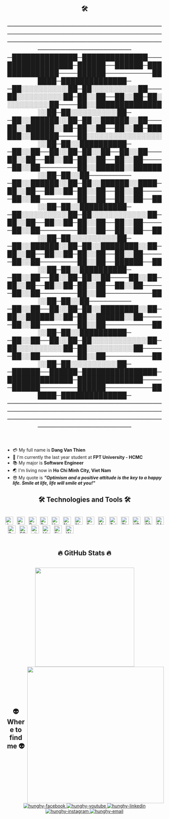 <h2 align="center">🛠 

───────────────────────────────────────────────────────────────────────────────────────────────────────────────────────
─██████████████─██████████████───██████████████─██████──██████─██████████████────██████──────────██████─██████████████─
─██░░░░░░░░░░██─██░░░░░░░░░░██───██░░░░░░░░░░██─██░░██──██░░██─██░░░░░░░░░░██────██░░██████████████░░██─██░░░░░░░░░░██─
─██░░██████░░██─██░░██████░░██───██░░██████░░██─██░░██──██░░██─██████░░██████────██░░░░░░░░░░░░░░░░░░██─██░░██████████─
─██░░██──██░░██─██░░██──██░░██───██░░██──██░░██─██░░██──██░░██─────██░░██────────██░░██████░░██████░░██─██░░██─────────
─██░░██████░░██─██░░██████░░████─██░░██──██░░██─██░░██──██░░██─────██░░██────────██░░██──██░░██──██░░██─██░░██████████─
─██░░░░░░░░░░██─██░░░░░░░░░░░░██─██░░██──██░░██─██░░██──██░░██─────██░░██────────██░░██──██░░██──██░░██─██░░░░░░░░░░██─
─██░░██████░░██─██░░████████░░██─██░░██──██░░██─██░░██──██░░██─────██░░██────────██░░██──██████──██░░██─██░░██████████─
─██░░██──██░░██─██░░██────██░░██─██░░██──██░░██─██░░██──██░░██─────██░░██────────██░░██──────────██░░██─██░░██─────────
─██░░██──██░░██─██░░████████░░██─██░░██████░░██─██░░██████░░██─────██░░██────────██░░██──────────██░░██─██░░██████████─
─██░░██──██░░██─██░░░░░░░░░░░░██─██░░░░░░░░░░██─██░░░░░░░░░░██─────██░░██────────██░░██──────────██░░██─██░░░░░░░░░░██─
─██████──██████─████████████████─██████████████─██████████████─────██████────────██████──────────██████─██████████████─
─────────────────────────────────────────────────────────────────────────────────────────────────────────────────────── </h2>
<br>
- :credit_card: My full name is **Dang Van Thien**
- :school: I'm currently the last year student at **FPT University - HCMC**
- :books: My major is **Software Engineer**
- :earth_asia: I'm living now in **Ho Chi Minh City, Viet Nam**
- :sunglasses: My quote is ***"Optimism and a positive attitude is the key to a happy life. Smile at life, life will smile at you!"*** 
<h2 align="center">🛠 Technologies and Tools 🛠</h2>
<br>
<!-- https://simpleicons.org/ -->
<span><img src="https://img.shields.io/badge/JavaScript-282C34?logo=javascript&logoColor=F7DF1E" alt="JavaScript logo" title="JavaScript" height="25" /></span>
&nbsp;
<span><img src="https://img.shields.io/badge/TypeScript-282C34?logo=typescript&logoColor=3178C6" alt="TypeScript logo" title="TypeScript" height="25" /></span>
&nbsp;
<span><img src="https://img.shields.io/badge/ReactJS-282C34?logo=react&logoColor=61DAFB" alt="ReactJS logo" title="ReactJS" height="25" /></span>
&nbsp;
<span><img src="https://img.shields.io/badge/Redux-282C34?logo=redux&logoColor=764ABC" alt="Redux logo" title="Redux" height="25" /></span>
&nbsp;
<span><img src="https://img.shields.io/badge/Vue.js-282C34?logo=vue.js&logoColor=4FC08D" alt="Vue.js logo" title="Vue.js" height="25" /></span>
&nbsp;
<span><img src="https://img.shields.io/badge/Nuxt.js-282C34?logo=nuxt.js&logoColor=4FC08D" alt="Nuxt.js logo" title="Nuxt.js" height="25" /></span>
&nbsp;
<span><img src="https://img.shields.io/badge/Node.js-282C34?logo=node.js&logoColor=00F200" alt="Node.js logo" title="Node.js" height="25" /></span>
&nbsp;
<span><img src="https://img.shields.io/badge/Express-282C34?logo=express&logoColor=FFFFFF" alt="Express.js logo" title="Express.js" height="25" /></span>
&nbsp;
<span><img src="https://img.shields.io/badge/MongoDB-282C34?logo=mongodb&logoColor=47A248" alt="MongoDB logo" title="MongoDB" height="25" /></span>
&nbsp;
<span><img src="https://img.shields.io/badge/Tailwind%20CSS-282C34?logo=tailwind-css&logoColor=38B2AC" alt="TailwindCSS logo" title="TailwindCSS" height="25" /></span>
&nbsp;
<span><img src="https://img.shields.io/badge/Three.js-282C34?logo=three.js&logoColor=FFFFFF" alt="Three.js logo" title="Three.js" height="25" /></span>
&nbsp;
<span><img src="https://img.shields.io/badge/HTML5-282C34?logo=html5&logoColor=E34F26" alt="HTML5 logo" title="HTML5" height="25" /></span>
&nbsp;
<span><img src="https://img.shields.io/badge/CSS3-282C34?logo=css3&logoColor=1572B6" alt="CSS3 logo" title="CSS3" height="25" /></span>
&nbsp;
<span><img src="https://img.shields.io/badge/Sass-282C34?logo=sass&logoColor=CC6699" alt="SASS logo" title="SASS" height="25" /></span>
&nbsp;
<span><img src="https://img.shields.io/badge/Bootstrap-282C34?logo=bootstrap&logoColor=7952B3" alt="Bootstrap logo" title="Bootstrap" height="25" /></span>
&nbsp;
<span><img src="https://img.shields.io/badge/ESLint-282C34?logo=eslint&logoColor=4B32C3" alt="ESLint logo" title="ESLint" height="25" /></span>
&nbsp;
<span><img src="https://img.shields.io/badge/git-282C34?logo=git&logoColor=F05032" alt="git logo" title="git" height="25" /></span>
&nbsp;
<span><img src="https://img.shields.io/badge/VS%20Code-282C34?logo=visual-studio-code&logoColor=007ACC" alt="Visual Studio Code logo" title="Visual Studio Code" height="25" /></span>
&nbsp;
<span><img src="https://img.shields.io/badge/Firebase-282C34?logo=firebase&logoColor=FFCA28" alt="Firebase logo" title="Firebase" height="25" /></span>
&nbsp;
<span><img src="https://img.shields.io/badge/WordPress-282C34?logo=wordPress&logoColor=21759B" alt="WordPress logo" title="WordPress" height="25" /></span>
&nbsp;

<br>

<br>
<h2 align="center">🔥 GitHub Stats 🔥</h2>
<!-- https://github.com/anuraghazra/github-readme-stats -->
<br>
<div align=center>
  <a href="#" title="HungHy1602">
    <img width="315" align="center" src="https://github-readme-stats.vercel.app/api/top-langs/?username=HungHy1602&hide=c%23,powershell,Mathematica,Ruby,Objective-C,Objective-C%2b%2b,Cuda&title_color=61dafb&text_color=ffffff&icon_color=61dafb&bg_color=20232a&langs_count=8&layout=compact&border_color=61dafb&hide_border=true" />
  </a>
  <a href="#" title="HungHy1602">
    <img align="right" width="434" src="https://github-readme-stats.vercel.app/api?username=HungHy1602&show_icons=true&theme=react&border_color=61dafb&hide_border=true" />
  </a>
</div>

<br><br><br><br><br>
<h2 align="center">👽 Where to find me 👽</h2>

<br>
<!-- https://icons8.com -->
<div align="center">
  <a href="https://www.facebook.com/hunghyyy0852/" target="blank">
    <img src="https://img.icons8.com/bubbles/100/000000/facebook-new.png" alt="hunghy-facebook" />
  </a>
  <a href="https://www.youtube.com/channel/UCBEBCxPLgze8-fheVeVrC9w" target="blank">
    <img src="https://img.icons8.com/bubbles/100/000000/youtube-squared.png" alt="hunghy-youtube" />
  </a>
  <a href="https://linktr.ee/AndyHung" target="blank">
    <img src="https://img.icons8.com/bubbles/100/000000/linkedin.png" alt="hunghy-linkedin" />
  </a>
  <a href="https://www.instagram.com/hung_hy0852/" target="blank">
    <img src="https://img.icons8.com/bubbles/100/000000/instagram.png" alt="hunghy-instagram" />
  </a>
  <a href="mailto:leconghung160202@gmail.com" target="top">
    <img src="https://img.icons8.com/bubbles/100/000000/apple-mail.png" alt="hunghy-email" />
  </a>
</div>

<br>
